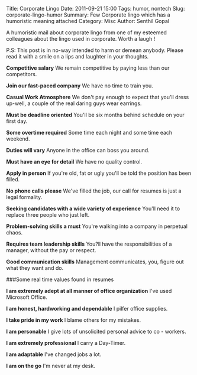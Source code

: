 Title: Corporate Lingo
Date: 2011-09-21 15:00
Tags: humor, nontech
Slug: corporate-lingo-humor
Summary: Few Corporate lingo which has a humoristic meaning attached
Category: Misc
Author: Senthil Gopal

A humoristic mail about corporate lingo from one of my esteemed colleagues about the lingo used in corporate. Worth a laugh !

P.S: This post is in no-way intended to harm or demean anybody. Please read it with a smile on a lips and laughter in your thoughts.

**Competitive salary**
We remain competitive by paying less than our competitors.

**Join our fast-paced company** We have no time to train you.

**Casual Work Atmosphere** We don't pay enough to expect that you'll dress up-well, a couple of the real daring guys wear earrings.

**Must be deadline oriented**    You'll be six months behind schedule on your first day.

**Some overtime required**
Some time each night and some time each weekend.

**Duties will vary**
Anyone in the office can boss you around.

**Must have an eye for detail**
We have no quality control.

**Apply in person**
If you're old, fat or ugly you'll be told the position has been filled.

**No phone calls please**
We've filled the job, our call for resumes is just a legal formality.

**Seeking candidates with a wide variety of experience**
You'll need it to replace three people who just left.

**Problem-solving skills a must**
You're walking into a company in perpetual chaos.

**Requires team leadership skills**
You?ll have the responsibilities of a manager, without the pay or respect.

**Good communication skills**
Management communicates, you, figure out what they want and do.


###Some real time values found in resumes

**I am extremely adept at all manner of office organization**
I've used Microsoft Office.

**I am honest, hardworking and dependable**
I pilfer office supplies.

**I take pride in my work**
I blame others for my mistakes.

**I am personable**
I give lots of unsolicited personal advice to co - workers.

**I am extremely professional**
I carry a Day-Timer.

**I am adaptable**
I've changed jobs a lot.

**I am on the go**
I'm never at my desk.
